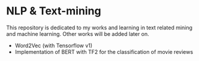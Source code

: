 # NLP & Text-mining
This repository is dedicated to my works and learning in text related mining and machine learning. Other works will be added later on.
- Word2Vec (with Tensorflow v1)
- Implementation of BERT with TF2 for the classification of movie reviews
